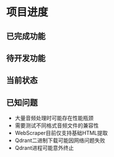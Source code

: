 # 项目进度

## 已完成功能
## 待开发功能
## 当前状态
## 已知问题
- 大量音频处理时可能存在性能瓶颈
- 需要测试不同格式音频文件的兼容性
- WebScraper目前仅支持基础HTML提取
- Qdrant二进制下载可能因网络问题失败
- Qdrant进程可能意外终止

